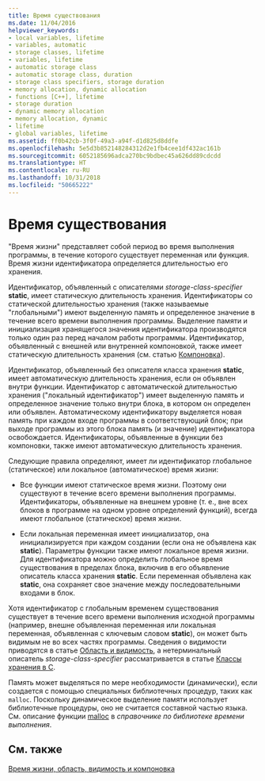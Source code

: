```yaml
---
title: Время существования
ms.date: 11/04/2016
helpviewer_keywords:
- local variables, lifetime
- variables, automatic
- storage classes, lifetime
- variables, lifetime
- automatic storage class
- automatic storage class, duration
- storage class specifiers, storage duration
- memory allocation, dynamic allocation
- functions [C++], lifetime
- storage duration
- dynamic memory allocation
- memory allocation, dynamic
- lifetime
- global variables, lifetime
ms.assetid: ff0b42cb-3f0f-49a3-a94f-d1d825d8ddfe
ms.openlocfilehash: 5e5d3b852148284312d2e1fb4cee1df432ac161b
ms.sourcegitcommit: 6052185696adca270bc9bdbec45a626dd89cdcdd
ms.translationtype: HT
ms.contentlocale: ru-RU
ms.lasthandoff: 10/31/2018
ms.locfileid: "50665222"
---
```

# <a name="lifetime"></a>Время существования

"Время жизни" представляет собой период во время выполнения программы, в течение которого существует переменная или функция. Время жизни идентификатора определяется длительностью его хранения.

Идентификатор, объявленный с описателями *storage-class-specifier* **static**, имеет статическую длительность хранения. Идентификаторы со статической длительностью хранения (также называемые "глобальными") имеют выделенную память и определенное значение в течение всего времени выполнения программы. Выделение памяти и инициализация хранящегося значения идентификатора производятся только один раз перед началом работы программы. Идентификатор, объявленный с внешней или внутренней компоновкой, также имеет статическую длительность хранения (см. статью [Компоновка](../c-language/linkage.md)).

Идентификатор, объявленный без описателя класса хранения **static**, имеет автоматическую длительность хранения, если он объявлен внутри функции. Идентификатор с автоматической длительностью хранения ("локальный идентификатор") имеет выделенную память и определенное значение только внутри блока, в котором он определен или объявлен. Автоматическому идентификатору выделяется новая память при каждом входе программы в соответствующий блок; при выходе программы из этого блока память (и значение) идентификатора освобождается. Идентификаторы, объявленные в функции без компоновки, также имеют автоматическую длительность хранения.

Следующие правила определяют, имеет ли идентификатор глобальное (статическое) или локальное (автоматическое) время жизни:

- Все функции имеют статическое время жизни. Поэтому они существуют в течение всего времени выполнения программы. Идентификаторы, объявленные на внешнем уровне (т. е., вне всех блоков в программе на одном уровне определений функций), всегда имеют глобальное (статическое) время жизни.

- Если локальная переменная имеет инициализатор, она инициализируется при каждом создании (если она не объявлена как **static**). Параметры функции также имеют локальное время жизни. Для идентификатора можно определить глобальное время существования в пределах блока, включив в его объявление описатель класса хранения **static**. Если переменная объявлена как **static**, она сохраняет свое значение между последовательными входами в блок.

Хотя идентификатор с глобальным временем существования существует в течение всего времени выполнения исходной программы (например, внешне объявленная переменная или локальная переменная, объявленная с ключевым словом **static**), он может быть видимым не во всех частях программы. Сведения о видимости приводятся в статье [Область и видимость](../c-language/scope-and-visibility.md), а нетерминальный описатель *storage-class-specifier* рассматривается в статье [Классы хранения в C](../c-language/c-storage-classes.md).

Память может выделяться по мере необходимости (динамически), если создается с помощью специальных библиотечных процедур, таких как `malloc`. Поскольку динамическое выделение памяти использует библиотечные процедуры, оно не считается составной частью языка. См. описание функции [malloc](../c-runtime-library/reference/malloc.md) в *справочнике по библиотеке времени выполнения*.

## <a name="see-also"></a>См. также

[Время жизни, область, видимость и компоновка](../c-language/lifetime-scope-visibility-and-linkage.md)